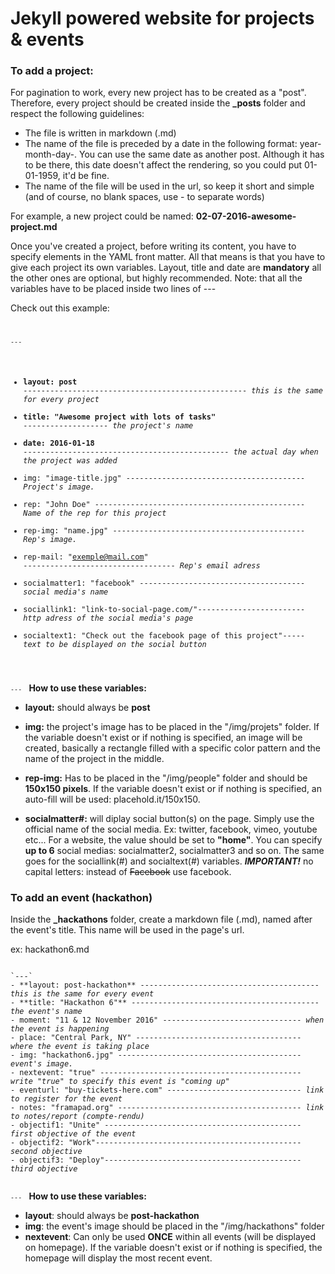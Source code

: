 

# Jekyll powered website for projects & events

### To add a project:

For pagination to work, every new project has to be created as a "post". Therefore, every project should be created inside the <b>_posts</b> folder and respect the following guidelines:

- The file is written in markdown (.md)
- The name of the file is preceded by a date in the following format: year-month-day-. You can use the same date as another post. Although it has to be there, this date doesn't affect the rendering, so you could put 01-01-1959, it'd be fine. 
- The name of the file will be used in the url, so keep it short and simple (and of course, no blank spaces, use - to separate words)

For example, a new project could be named: <b>02-07-2016-awesome-project.md</b>

Once you've created a project, before writing its content, you have to specify elements in the YAML front matter. All that means is that you have to give each project its own variables. Layout, title and date are **mandatory** all the other ones are optional, but highly recommended. 
Note: that all the variables have to be placed inside two lines of ---

Check out this example:
<code>

`---`
- **layout: post** --------------------------------------------------<i> this is the same for every project</i>
- **title: "Awesome project with lots of tasks"** -------------------<i> the project's name</i>
- **date: 2016-01-18** ----------------------------------------------<i> the actual day when the project was added</i>
- img: "image-title.jpg" ----------------------------------------<i> Project's image. </i>
- rep: "John Doe" -----------------------------------------------<i> Name of the rep for this project</i>
- rep-img: "name.jpg" -------------------------------------------<i> Rep's image. </i>
- rep-mail: "exemple@mail.com" ----------------------------------<i> Rep's email adress </i>
- socialmatter1: "facebook" -------------------------------------<i> social media's name</i>
- sociallink1: "link-to-social-page.com/"------------------------<i> http adress of the social media's page </i>
- socialtext1: "Check out the facebook page of this project"-----<i> text to be displayed on the social button </i>

`---`
</code>
**How to use these variables:**
 
- **layout:** should always be **post**
- **img:** the project's image has to be placed in the "/img/projets" folder. If the variable doesn't exist or if nothing is specified, an image will be created, basically a rectangle filled with a specific color pattern and the name of the project in the middle. 
- **rep-img:** Has to be placed in the "/img/people" folder and should be **150x150 pixels**. If the variable doesn't exist or if nothing is specified, an auto-fill will be used: placehold.it/150x150.

- **socialmatter#:** will diplay social button(s) on the page. Simply use the official name of the social media. Ex: twitter, facebook, vimeo, youtube etc... For a website, the value should be set to **"home"**. You can specify **up to 6** social medias: socialmatter2, socialmatter3 and so on. The same goes for the sociallink(#) and socialtext(#) variables. **_IMPORTANT!_** no capital letters: instead of ~~Facebook~~ use facebook.


### To add an event (hackathon)

Inside the **_hackathons** folder, create a markdown file (.md), named after the event's title. This name will be used in the page's url.

ex: hackathon6.md

<code>
`---`
- **layout: post-hackathon** ----------------------------------------<i> this is the same for every event</i>
- **title: "Hackathon 6"** ------------------------------------------<i> the event's name</i>
- moment: "11 & 12 November 2016" -------------------------------<i> when the event is happening</i>
- place: "Central Park, NY" -------------------------------------<i> where the event is taking place </i>
- img: "hackathon6.jpg" -----------------------------------------<i> event's image.</i>
- nextevent: "true" ---------------------------------------------<i> write "true" to specify this event is "coming up" </i>
- eventurl: "buy-tickets-here.com" ------------------------------<i> link to register for the event </i>
- notes: "framapad.org" -----------------------------------------<i> link to notes/report (compte-rendu)</i>
- objectif1: "Unite" --------------------------------------------<i> first objective of the event</i>
- objectif2: "Work"----------------------------------------------<i> second objective </i>
- objectif3: "Deploy"--------------------------------------------<i> third objective </i>

`---`
</code>
**How to use these variables:**
- **layout**: should always be **post-hackathon**
- **img**: the event's image should be placed in the "/img/hackathons" folder
- **nextevent**: Can only be used **ONCE** within all events (will be displayed on homepage). If the variable doesn't exist or if nothing is specified, the homepage will display the most recent event. 
